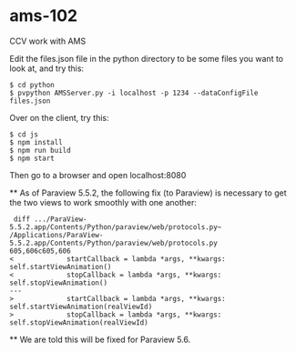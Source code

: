 # ams-102
CCV work with AMS

Edit the files.json file in the python directory to be some files you 
want to look at, and try this:

```
$ cd python
$ pvpython AMSServer.py -i localhost -p 1234 --dataConfigFile files.json
```

Over on the client, try this:

```
$ cd js
$ npm install
$ npm run build
$ npm start
```

Then go to a browser and open localhost:8080


** As of Paraview 5.5.2, the following fix (to Paraview) is necessary
   to get the two views to work smoothly with one another:
   
```
 diff .../ParaView-5.5.2.app/Contents/Python/paraview/web/protocols.py~ /Applications/ParaView-5.5.2.app/Contents/Python/paraview/web/protocols.py
605,606c605,606
<             startCallback = lambda *args, **kwargs: self.startViewAnimation()
<             stopCallback = lambda *args, **kwargs: self.stopViewAnimation()
---
>             startCallback = lambda *args, **kwargs: self.startViewAnimation(realViewId)
>             stopCallback = lambda *args, **kwargs: self.stopViewAnimation(realViewId)
```

** We are told this will be fixed for Paraview 5.6.
